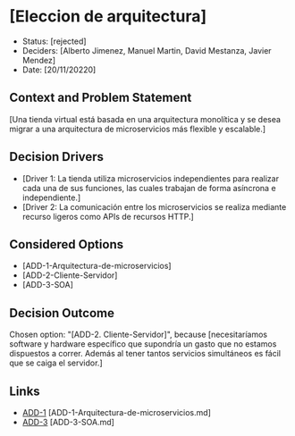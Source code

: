 # [Eleccion de arquitectura]

* Status: [rejected]
* Deciders: [Alberto Jimenez, Manuel Martin, David Mestanza, Javier Mendez]
* Date: [20/11/20220]

## Context and Problem Statement

[Una tienda virtual está basada en una arquitectura monolítica y se desea migrar a una arquitectura de microservicios más flexible y escalable.]

## Decision Drivers

* [Driver 1: La tienda utiliza microservicios independientes para realizar cada una de sus funciones, las cuales trabajan de forma asíncrona e independiente.]
* [Driver 2: La comunicación entre los microservicios se realiza mediante recurso ligeros como APIs de recursos HTTP.]

## Considered Options

* [ADD-1-Arquitectura-de-microservicios]
* [ADD-2-Cliente-Servidor]
* [ADD-3-SOA]

## Decision Outcome

Chosen option: "[ADD-2. Cliente-Servidor]", because [necesitaríamos software y hardware específico que supondría un gasto que no estamos dispuestos a correr. Además al tener tantos servicios simultáneos es fácil que se caiga el servidor.]

## Links <!-- optional -->
* [ADD-1](https://github.com/CarlotaMenendez/PracticaDAS/blob/main/docs/adr/ADD-1-Arquitectura-de-microservicios.md) [ADD-1-Arquitectura-de-microservicios.md]
* [ADD-3](https://github.com/CarlotaMenendez/PracticaDAS/blob/main/docs/adr/ADD-3-SOA.md) [ADD-3-SOA.md]

<!-- markdownlint-disable-file MD013 -->
